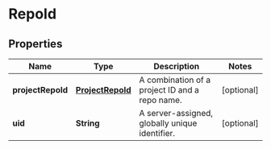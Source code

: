 
# RepoId

## Properties
Name | Type | Description | Notes
------------ | ------------- | ------------- | -------------
**projectRepoId** | [**ProjectRepoId**](ProjectRepoId.md) | A combination of a project ID and a repo name. |  [optional]
**uid** | **String** | A server-assigned, globally unique identifier. |  [optional]



